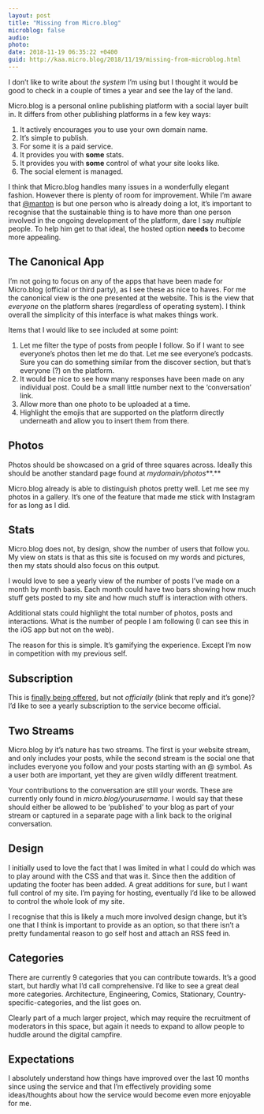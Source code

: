 ```yaml
---
layout: post
title: "Missing from Micro.blog"
microblog: false
audio: 
photo: 
date: 2018-11-19 06:35:22 +0400
guid: http://kaa.micro.blog/2018/11/19/missing-from-microblog.html
---
```

I don’t like to write about *the system* I’m using but I thought it would be good to check in a couple of times a year and see the lay of the land. 

Micro.blog is a personal online publishing platform with a social layer built in. It differs from other publishing platforms in a few key ways:

1. It actively encourages you to use your own domain name.
2. It’s simple to publish.
3. For some it is a paid service. 
4. It provides you with **some** stats.
5. It provides you with **some** control of what your site looks like.
6. The social element is managed.

I think that Micro.blog handles many issues in a wonderfully elegant fashion. However there is plenty of room for improvement. While I’m aware that [@manton](https://micro.blog/manton) is but one person who is already doing a lot, it’s important to recognise that the sustainable thing is to have more than one person involved in the ongoing development of the platform, dare I say *multiple* people. To help him get to that ideal, the hosted option **needs** to become more appealing.

## The Canonical App
I’m not going to focus on any of the apps that have been made for Micro.blog (official or third party), as I see these as nice to haves. For me the canonical view is the one presented at the website. This is the view that *everyone* on the platform shares (regardless of operating system). I think overall the simplicity of this interface is what makes things work. 

Items that I would like to see included at some point:

1. Let me filter the type of posts from people I follow. So if I want to see everyone’s photos then let me do that. Let me see everyone’s podcasts. Sure you can do something similar from the discover section, but that’s everyone (?) on the platform.
2. It would be nice to see how many responses have been made on any individual post. Could be a small little number next to the ‘conversation’ link.
3. Allow more than one photo to be uploaded at a time.
4. Highlight the emojis that are supported on the platform directly underneath and allow you to insert them from there.

## Photos
Photos should be showcased on a grid of three squares across. Ideally this should be another standard page found at *mydomain/photos***.**

Micro.blog already is able to distinguish photos pretty well. Let me see my photos in a gallery. It’s one of the feature that made me stick with Instagram for as long as I did. 

## Stats
Micro.blog does not, by design, show the number of users that follow you. My view on stats is that as this site is focused on my words and pictures, then my stats should also focus on this output. 

I would love to see a yearly view of the number of posts I’ve made on a month by month basis. Each month could have two bars showing how much stuff gets posted to my site and how much stuff is interaction with others.

Additional stats could highlight the total number of photos, posts and interactions. What is the number of people I am following (I can see this in the iOS app but not on the web).

The reason for this is simple. It’s gamifying the experience. Except I’m now in competition with my previous self.

## Subscription
This is [finally being offered](https://micro.blog/manton/1057209), but not *officially* (blink that reply and it’s gone)? I’d like to see a yearly subscription to the service become official. 

## Two Streams
Micro.blog by it’s nature has two streams. The first is your website stream, and only includes your posts, while the second stream is the social one that includes everyone you follow and your posts starting with an @ symbol. As a user both are important, yet they are given wildly different treatment. 

Your contributions to the conversation are still your words. These are currently only found in *micro.blog/yourusername.* I would say that these should either be allowed to be ‘published’ to your blog as part of your stream or captured in a separate page with a link back to the original conversation.

## Design
I initially used to love the fact that I was limited in what I could do which was to play around with the CSS and that was it. Since then the addition of updating the footer has been added. A great additions for sure, but I want full control of my site. I’m paying for hosting, eventually I’d like to be allowed to control the whole look of my site.

I recognise that this is likely a much more involved design change, but it’s one that I think is important to provide as an option, so that there isn’t a pretty fundamental reason to go self host and attach an RSS feed in.

## Categories
There are currently 9 categories that you can contribute towards. It’s a good start, but hardly what I’d call comprehensive. I’d like to see a great deal more categories. Architecture, Engineering, Comics, Stationary, Country-specific-categories, and the list goes on. 

Clearly part of a much larger project, which may require the recruitment of moderators in this space, but again it needs to expand to allow people to huddle around the digital campfire.

## Expectations
I absolutely understand how things have improved over the last 10 months since using the service and that I’m effectively providing some ideas/thoughts about how the service would become even more enjoyable for me.

